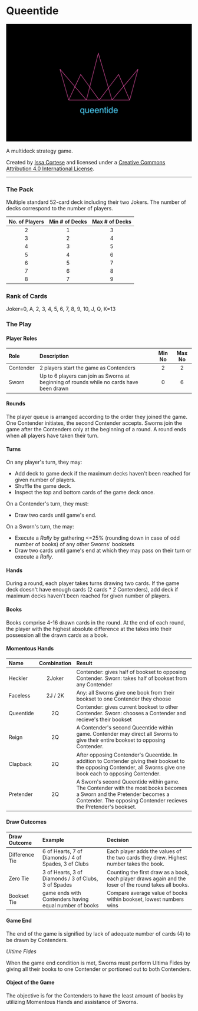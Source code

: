# Queentide

![logo](./assets/crown.png)

A multideck strategy game.

Created by [Issa Cortese](./MAINTAINERS.md) and licensed under a [Creative Commons Attribution 4.0 International License][cc-by].

[cc-by]: http://creativecommons.org/licenses/by/4.0/

---

### The Pack

Multiple standard 52-card deck including their two Jokers. The number of decks correspond to the number of players.

| No. of Players | Min # of Decks | Max # of Decks |
| :-: | :-: | :-: |
| 2 | 1 | 3 |
| 3 | 2 | 4 |
| 4 | 3 | 5 |
| 5 | 4 | 6 |
| 6 | 5 | 7 |
| 7 | 6 | 8 |
| 8 | 7 | 9 |

### Rank of Cards

Joker=0, A, 2, 3, 4, 5, 6, 7, 8, 9, 10, J, Q, K=13

### The Play

#### Player Roles

| Role | Description | Min No | Max No |
| :- | :- | :-: | :-: |
| Contender | 2 players start the game as Contenders | 2 | 2 |
| Sworn | Up to 6 players can join as Sworns at beginning of rounds while no cards have been drawn | 0 | 6 |

#### Rounds

The player queue is arranged according to the order they joined the game. One Contender initiates, the second Contender accepts. Sworns join the game after the Contenders only at the beginning of a round. A round ends when all players have taken their turn.

#### Turns

On any player's turn, they may:
- Add deck to game deck if the maximum decks haven't been reached for given number of players.
- Shuffle the game deck.
- Inspect the top and bottom cards of the game deck once.

On a Contender's turn, they must:
- Draw two cards until game's end.

On a Sworn's turn, the may:
- Execute a *Rally* by gathering <=25% (rounding down in case of odd number of books) of any other Sworns' booksets
- Draw two cards until game's end at which they may pass on their turn or execute a *Rally*.
    
#### Hands

During a round, each player takes turns drawing two cards. If the game deck doesn't have enough cards (2 cards * 2 Contenders), add deck if maximum decks haven't been reached for given number of players.

#### Books

Books comprise 4-16 drawn cards in the round. At the end of each round, the player with the highest absolute difference at the takes into their possession all the drawn cards as a book.

#### Momentous Hands

| Name | Combination | Result |
| :- | :-: | :- |
| Heckler | 2Joker | Contender: gives half of bookset to opposing Contender. Sworn: takes half of bookset from any Contender |
| Faceless | 2J / 2K | Any: all Sworns give one book from their bookset to one Contender they choose |
| Queentide | 2Q | Contender: gives current bookset to other Contender. Sworn: chooses a Contender and recieve's their bookset |
| Reign | 2Q | A Contender's second Queentide within game. Contender may direct all Sworns to give their entire bookset to opposing Contender. |
| Clapback | 2Q | After opposing Contender's Queentide. In addition to Contender giving their bookset to the opposing Contender, all Sworns give one book each to opposing Contender. |
| Pretender | 2Q | A Sworn's second Queentide within game. The Contender with the most books becomes a Sworn and the Pretender becomes a Contender. The opposing Contender recieves the Pretender's bookset. |

#### Draw Outcomes

| Draw Outcome | Example | Decision |
| :- | :- | :- |
| Difference Tie | 6 of Hearts, 7 of Diamonds / 4 of Spades, 3 of Clubs | Each player adds the values of the two cards they drew. Highest number takes the book. |
| Zero Tie | 3 of Hearts, 3 of Diamonds / 3 of Clubs, 3 of Spades | Counting the first draw as a book, each player draws again and the loser of the round takes all books. |
| Bookset Tie | game ends with Contenders having equal number of books | Compare average value of books within bookset, lowest numbers wins |

#### Game End

The end of the game is signified by lack of adequate number of cards (4) to be drawn by Contenders. 

*Ultime Fides*

When the game end condition is met, Sworns must perform Ultima Fides by giving all their books to one Contender or portioned out to both Contenders.

#### Object of the Game

The objective is for the Contenders to have the least amount of books by utilizing Momentous Hands and assistance of Sworns.
